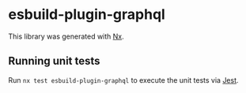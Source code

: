 # esbuild-plugin-graphql

This library was generated with [Nx](https://nx.dev).

## Running unit tests

Run `nx test esbuild-plugin-graphql` to execute the unit tests via [Jest](https://jestjs.io).
